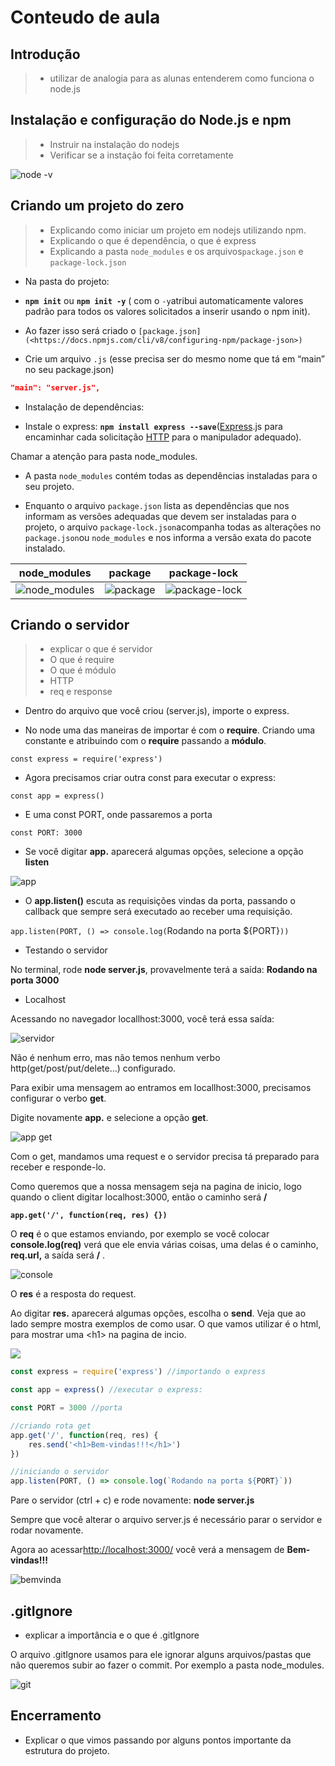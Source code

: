 # Conteudo de aula

## Introdução
> - utilizar de analogia para as alunas entenderem como funciona o node.js

## Instalação e configuração do Node.js e npm

> - Instruir na instalação do nodejs
> - Verificar se a instação foi feita corretamente

![node -v](./img/instalnode.png)

## Criando um projeto do zero 

> - Explicando como iniciar um projeto em nodejs utilizando npm.
> - Explicando o que é dependência, o que é express
> - Explicando a pasta `node_modules` e os arquivos`package.json` e `package-lock.json`

- Na pasta do projeto:

* **`npm init`** ou **`npm init -y`** ( com o `-y`atribui automaticamente valores padrão para todos os valores solicitados a inserir usando o npm init).
* Ao fazer isso será criado o `[package.json](<https://docs.npmjs.com/cli/v8/configuring-npm/package-json>)`

* Crie um arquivo `.js` (esse precisa ser do mesmo nome que tá em “main” no seu package.json)

```json
"main": "server.js",
```

- Instalação de dependências:


* Instale o express: **`npm install express --save`**([Express](https://expressjs.com/pt-br/).js para encaminhar cada solicitação [HTTP](https://github.com/reprograma/ON15-TET-S8-API-I/blob/main/material/API%20GET.pdf) para o manipulador adequado).

Chamar a atenção para  pasta node\_modules.

* A pasta `node_modules` contém todas as dependências instaladas para o seu projeto.

* Enquanto o arquivo `package.json` lista as dependências que nos informam as versões adequadas que devem ser instaladas para o projeto, o arquivo `package-lock.json`acompanha todas as alterações no `package.json`ou `node_modules` e nos informa a versão exata do pacote instalado.



| node_modules                            | package                        | package-lock  |
|-----------------------------------------|--------------------------------|----------------|
| ![node_modules](./img/node_modules.png) |  ![package](./img/package.png) |  ![package-lock](./img/package-lock.png) |


## Criando o servidor
> - explicar o que é servidor
> - O que é require
> - O que é módulo
> - HTTP
> - req e response


* Dentro do arquivo que você criou (server.js), importe o express.

* No node uma das maneiras de importar é com o **require**. Criando uma constante e atribuindo com o **require** passando a **módulo**.

`const express = require('express')`

* Agora precisamos criar outra const para executar o express:

`const app = express()`

* E uma const PORT, onde passaremos a porta

`const PORT: 3000`

* Se você digitar **app.** aparecerá algumas opções, selecione a opção **listen**

![app](./img/app.png)

* O **app.listen()** escuta as requisições vindas da porta, passando o callback que sempre será executado ao receber uma requisição.

`app.listen(PORT, () => console.log(`Rodando na porta ${PORT}`))`

* Testando o servidor

No terminal, rode **node server.js**, provavelmente terá a saída: **Rodando na porta 3000**

* Localhost

Acessando no navegador locallhost:3000, você terá essa saída:

![servidor](./img/servidor.png)



Não é nenhum erro, mas não temos nenhum verbo http(get/post/put/delete…) configurado.

Para exibir uma mensagem ao entramos em locallhost:3000, precisamos configurar o verbo **get**.

Digite novamente **app.** e selecione a opção **get**.

![app get](./img/appget.png)

Com o get, mandamos uma request e o servidor precisa tá preparado para receber e responde-lo.

Como queremos que a nossa mensagem seja na pagina de inicio, logo quando o client digitar localhost:3000, então o caminho será **/**

**`app.get('/', function(req, res) {})`**

O **req** é o que estamos enviando, por exemplo se você colocar **console.log(req)** verá que ele envia várias coisas, uma delas é o caminho, **req.url,** a saída será **/** .

![console](./img/console.png)

O **res** é a resposta do request.

Ao digitar **res.** aparecerá algumas opções, escolha o **send**. Veja que ao lado sempre mostra exemplos de como usar. O que vamos utilizar é o html, para mostrar uma \<h1> na pagina de incio.

![](https://www.notion.so/signed/https%3A%2F%2Fs3-us-west-2.amazonaws.com%2Fsecure.notion-static.com%2F76c7d47c-b4c4-40e9-b37e-c5e292341e42%2FUntitled.png?table=block\&id=a5ee125a-389f-4510-80e8-03db9a4e0e3b\&spaceId=3ee2fe05-6cb1-406d-bfee-46b0715b4f97\&name=Untitled.png\&userId=cd2abc8c-972b-4e68-8256-2c95afcacb09\&cache=v2)



```jsx
const express = require('express') //importando o express

const app = express() //executar o express:

const PORT = 3000 //porta

//criando rota get
app.get('/', function(req, res) {
    res.send('<h1>Bem-vindas!!!</h1>')
})

//iniciando o servidor
app.listen(PORT, () => console.log(`Rodando na porta ${PORT}`)) 
```

Pare o servidor (ctrl + c) e rode novamente: **node server.js**

Sempre que você alterar o arquivo server.js é necessário parar o servidor e rodar novamente.

Agora ao acessar[http://localhost:3000/](http://localhost:3000/) você verá a mensagem de **Bem-vindas!!!**

![bemvinda](./img/bemvinda.png)

<!-- ## Nodemon

* Para não ficarmos toda hora parando o servidor e rodando novamente, vamos instalar o nodemon.

`npm install nodemon --save`

Para rodar o servidor com o nodemon: `nodemon server.js` Com isso nosso servidor será inicializado com o nodemon e você poderá editar seus arquivos sem precisar reiniciá-lo.

Ou podemos também configurar o **package.json** para não precisarmos digitar nodemon server.js.

No arquivo **package.json** em “scripts” add: `"start": "nodemon server.js"`

![nodemon](./img/nodemon.png)

Agora para iniciar o servidor, digite: `npm start` -->

## .gitIgnore
- explicar a importância e o que é .gitIgnore

O arquivo .gitIgnore usamos para ele ignorar alguns arquivos/pastas que não queremos subir ao fazer o commit. Por exemplo a pasta node\_modules.

![git](./img/git.png)
<!-- 
## Estrutura de pastas

Criamos uma pasta src na raiz do nosso projeto, onde armazenaremos todos os códigos da aplicação. Dentro dessa, criaremos três pastas e um arquivo.

#### App.js

> Aqui no app que você vai usar a rota raiz

#### 📂 Routes

> Aqui nas rotas você vai usar os verbos para executar os controllers

#### 📂 Controller

> Aqui no controller você vai acessar os dados do seu model a partir das requisições e enviar respostas

#### 📂 Model

> Por enquanto estamos apenas guardando nosso JSON aqui, mas no futuro será o lugar onde você irá modelar os esquemas de dados para o banco. Não fique ansiosa! Acredite no processo, ele funciona! -->

## Encerramento

- Explicar o que vimos passando por alguns pontos importante da estrutura do projeto.
